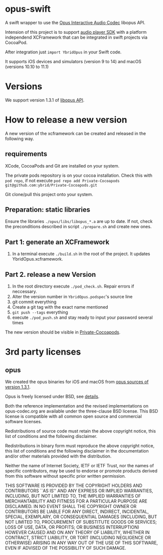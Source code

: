 # opus-swift
A swift wrapper to use the [Opus Interactive Audio Codec](https://opus-codec.org/) libopus API. 

Intension of this project is to support [audio player SDK](https://github.com/ybrid/player-sdk-swift) with a platform independend XCFramework that can be integrated in swift projects via CocoaPod.

After integration just ```import YbridOpus``` in your Swift code. 

It supports iOS devices and simulators (version 9 to 14) and macOS (versions 10.10 to 11.1)

# Versions
We support version 1.3.1 of [libopus API](https://opus-codec.org/docs/opus_api-1.3.1).

# How to release a new version
A new version of the xcframework can be created and released in the following way.

## requirements
XCode, CocoaPods and Git are installed on your system.

The private pods repository is on your cocoa installation. Check this with ```pod repo```, if not execute
```pod repo add Private-Cocoapods git@github.com:ybrid/Private-Cocoapods.git``` 

Git clone/pull this project onto your system.

## Preparation: static libraries
Ensure the libraries ```./opus/libs/libopus_*.a``` are up to date. If not, check the preconditions described in script ```./prepare.sh``` and create new ones.

## Part 1: generate an XCFramework
1. In a terminal execute  ```./build.sh```
in the root of the project. It updates YbridOpus.xcframework.

## Part 2. release a new Version
1. In the root directory execute ```./pod_check.sh```. Repair errors if neccessary.
2. Alter the version number in ```YbridOpus.podspec```'s source line
3. git commit everything
4. Create a git tag with the exact name mentioned
5. ```git push --tags``` everything
6. execute ```./pod_push.sh``` and stay ready to input your password several times

The new version should be visible in [Private-Cocoapods](https://github.com/ybrid/Private-Cocoapods).

# 3rd party licenses
## opus
We created the opus binaries for iOS and macOS from [opus sources of version 1.3.1](https://opus-codec.org/release/stable/2019/04/12/libopus-1_3_1.html).

Opus is freely licensed under BSD, see [details](https://opus-codec.org/license/).

Both the reference implementation and the revised implementations on opus-codec.org are available under the three-clause BSD license. This BSD license is compatible with all common open source and commercial software licenses.

Redistributions of source code must retain the above copyright notice, this list of conditions and the following disclaimer.

Redistributions in binary form must reproduce the above copyright notice, this list of conditions and the following disclaimer in the documentation and/or other materials provided with the distribution.

Neither the name of Internet Society, IETF or IETF Trust, nor the names of specific contributors, may be used to endorse or promote products derived from this software without specific prior written permission.

THIS SOFTWARE IS PROVIDED BY THE COPYRIGHT HOLDERS AND CONTRIBUTORS ``AS IS'' AND ANY EXPRESS OR IMPLIED WARRANTIES, INCLUDING, BUT NOT LIMITED TO, THE IMPLIED WARRANTIES OF MERCHANTABILITY AND FITNESS FOR A PARTICULAR PURPOSE ARE DISCLAIMED. IN NO EVENT SHALL THE COPYRIGHT OWNER OR CONTRIBUTORS BE LIABLE FOR ANY DIRECT, INDIRECT, INCIDENTAL, SPECIAL, EXEMPLARY, OR CONSEQUENTIAL DAMAGES (INCLUDING, BUT NOT LIMITED TO, PROCUREMENT OF SUBSTITUTE GOODS OR SERVICES; LOSS OF USE, DATA, OR PROFITS; OR BUSINESS INTERRUPTION) HOWEVER CAUSED AND ON ANY THEORY OF LIABILITY, WHETHER IN CONTRACT, STRICT LIABILITY, OR TORT (INCLUDING NEGLIGENCE OR OTHERWISE) ARISING IN ANY WAY OUT OF THE USE OF THIS SOFTWARE, EVEN IF ADVISED OF THE POSSIBILITY OF SUCH DAMAGE.
